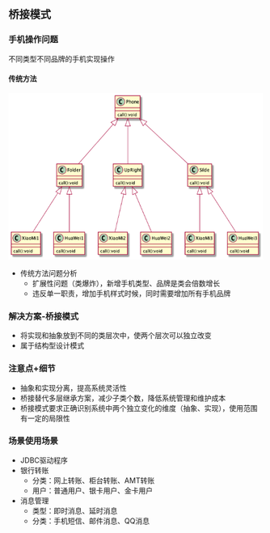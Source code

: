 ## 桥接模式
### 手机操作问题
不同类型不同品牌的手机实现操作
#### 传统方法
![](../../../../../../images/old.png)
* 传统方法问题分析
    * 扩展性问题（类爆炸），新增手机类型、品牌是类会倍数增长
    * 违反单一职责，增加手机样式时候，同时需要增加所有手机品牌
### 解决方案-桥接模式
* 将实现和抽象放到不同的类层次中，使两个层次可以独立改变
* 属于结构型设计模式
### 注意点+细节
* 抽象和实现分离，提高系统灵活性
* 桥接替代多层继承方案，减少子类个数，降低系统管理和维护成本
* 桥接模式要求正确识别系统中两个独立变化的维度（抽象、实现），使用范围有一定的局限性
### 场景使用场景
* JDBC驱动程序
* 银行转账
    * 分类：网上转账、柜台转账、AMT转账
    * 用户：普通用户、银卡用户、金卡用户
* 消息管理
    * 类型：即时消息、延时消息
    * 分类：手机短信、邮件消息、QQ消息